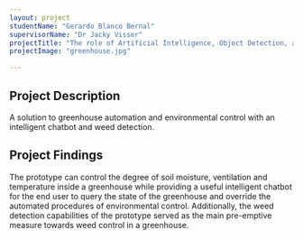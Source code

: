 ```yaml
---
layout: project
studentName: "Gerardo Blanco Bernal"
supervisorName: "Dr Jacky Visser"
projectTitle: "The role of Artificial Intelligence, Object Detection, and Environmental Control in Greenhouse Automation"
projectImage: "greenhouse.jpg"

---
```


## Project Description
A solution to greenhouse automation and environmental control with an intelligent chatbot and weed detection.

## Project Findings
The prototype can control the degree of soil moisture, ventilation and temperature inside a greenhouse while providing a useful intelligent chatbot for the end user to query the state of the greenhouse and override the automated procedures of environmental control. Additionally, the weed detection capabilities of the prototype served as the main pre-emptive measure towards weed control in a greenhouse.

